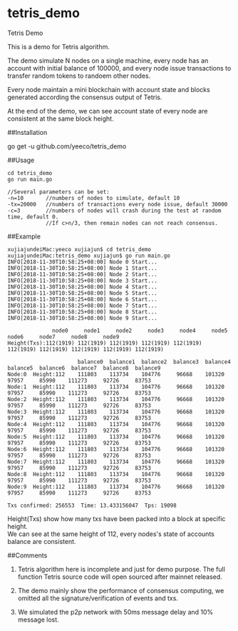 # tetris_demo
Tetris Demo

This is a demo for Tetris algorithm. 

The demo simulate N nodes on a single machine, every node has an account with initial balance of 100000, and every node issue transactions to transfer random tokens to randoem other nodes. 

Every node maintain a mini blockchain with account state and blocks generated according the consensus output of Tetris.

At the end of the demo, we can see account state of every node are consistent at the same block height.


##Installation

go get -u github.com/yeeco/tetris_demo

##Usage
```
cd tetris_demo
go run main.go

//Several parameters can be set:  
-n=10       //numbers of nodes to simulate, default 10  
-tx=20000   //numbers of transactions every node issue, default 30000  
-c=3        //numbers of nodes will crash during the test at random time, default 0. 
            //If c>n/3, then remain nodes can not reach consensus.
```

##Example
```
xujiajundeiMac:yeeco xujiajun$ cd tetris_demo
xujiajundeiMac:tetris_demo xujiajun$ go run main.go
INFO[2018-11-30T10:58:25+08:00] Node 0 Start...                              
INFO[2018-11-30T10:58:25+08:00] Node 1 Start...                              
INFO[2018-11-30T10:58:25+08:00] Node 2 Start...                              
INFO[2018-11-30T10:58:25+08:00] Node 3 Start...                              
INFO[2018-11-30T10:58:25+08:00] Node 4 Start...                              
INFO[2018-11-30T10:58:25+08:00] Node 5 Start...                              
INFO[2018-11-30T10:58:25+08:00] Node 6 Start...                              
INFO[2018-11-30T10:58:25+08:00] Node 7 Start...                              
INFO[2018-11-30T10:58:25+08:00] Node 8 Start...                              
INFO[2018-11-30T10:58:25+08:00] Node 9 Start...                              

              node0     node1     node2     node3     node4     node5     node6     node7     node8     node9     
Height(Txs):112(1919) 112(1919) 112(1919) 112(1919) 112(1919) 112(1919) 112(1919) 112(1919) 112(1919) 112(1919) 

                      balance0  balance1  balance2  balance3  balance4  balance5  balance6  balance7  balance8  balance9  
Node:0  Height:112    111803    113734    104776     96668    101320     97957     85990    111273     92726     83753   
Node:1  Height:112    111803    113734    104776     96668    101320     97957     85990    111273     92726     83753   
Node:2  Height:112    111803    113734    104776     96668    101320     97957     85990    111273     92726     83753   
Node:3  Height:112    111803    113734    104776     96668    101320     97957     85990    111273     92726     83753   
Node:4  Height:112    111803    113734    104776     96668    101320     97957     85990    111273     92726     83753   
Node:5  Height:112    111803    113734    104776     96668    101320     97957     85990    111273     92726     83753   
Node:6  Height:112    111803    113734    104776     96668    101320     97957     85990    111273     92726     83753   
Node:7  Height:112    111803    113734    104776     96668    101320     97957     85990    111273     92726     83753   
Node:8  Height:112    111803    113734    104776     96668    101320     97957     85990    111273     92726     83753   
Node:9  Height:112    111803    113734    104776     96668    101320     97957     85990    111273     92726     83753   

Txs confirmed: 256553  Time: 13.433156047  Tps: 19098 
```
Height(Txs) show how many txs have been packed into a block at specific height.  
We can see at the same height of 112, every nodes's state of accounts balance are consistent.

##Comments
1. Tetris algorithm here is incomplete and just for demo purpose. The full function Tetris source code will open sourced after mainnet released.

2. The demo mainly show the performance of consensus computing, we omitted all the signature/verification of events and txs.

3. We simulated the p2p network with 50ms message delay and 10% message lost.

 
